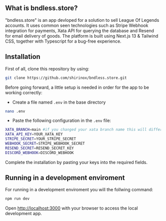 ## What is bndless.store?

"bndless.store" is an app devloped for a solution to sell League Of Legends accounts. It uses common seen technologies such as Stripe Webhook integration for payments, Xata API for querying the database and Resend for email delivery of goods. The platform is built using Next.js 13 & Tailwind CSS, together with Typescript for a bug-free experience.

## Installation

First of all, clone this repository by using:

```bash
git clone https://github.com/shirinox/bndless.store.git
```

Before going forward, a little setup is needed in order for the app to be working correctly:

- Create a file named `.env` in the base directory

```bash
nano .env
```

- Paste the following configuration in the `.env` file:
  
```bash
XATA_BRANCH=main #if you changed your xata branch name this will differ
XATA_API_KEY=YOUR_XATA_KEY
STRIPE_SECRET=YOUR_STRIPE_SECRET
WEBHOOK_SECRET=STRIPE_WEBHOOK_SECRET
RESEND_SECRET=RESEND_SECRET_KEY
DISCORD_WEBHOOK=DISCORD_WEBHOOK
```

Complete the installation by pasting your keys into the required fields.

## Running in a development enviroment

For running in a development enviroment you will the follwing command:

```bash
npm run dev
```

Open [http://localhost:3000](http://localhost:3000) with your browser to access the local development app.


